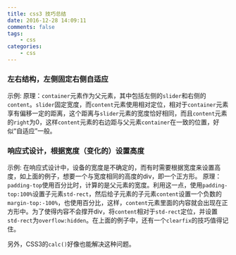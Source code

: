 ```yaml
---
title: css3 技巧总结
date: 2016-12-28 14:09:11
comments: false
tags:
	- css
categories:
	- css
---
```


### 左右结构，左侧固定右侧自适应
示例:
原理：`container`元素作为父元素，其中包括左侧的`slider`和右侧的`content`。`slider`固定宽度，而`content`元素使用相对定位，相对于`container`元素享有偏移一定的距离，这个距离与`slider`元素的宽度恰好相同，而且`content`元素的`right`为0，这样`content`元素的右边距与父元素`container`在一致的位置，好似“自适应”一般。
<!--more-->
### 响应式设计，根据宽度（变化的）设置高度
示例:
在响应式设计中，设备的宽度是不确定的，而有时需要根据宽度来设置高度，如上面的例子，想要一个与宽度相同的高度的div，即一个正方形。 
原理：`padding-top`使用百分比时，计算的是父元素的宽度。利用这一点，使用`padding-top:100%`设置子元素`std-rect`，然后给子元素的子元素`content`设置一个负数的`margin-top:-100%`，也使用百分比，这样，`content`元素里面的内容就会出现在正方形中。为了使得内容不会撑开div，将`content`相对于`std-rect`定位，并设置`std-rect`为`overflow:hidden`。在上面的例子中，还有一个`clearfix`的技巧值得记住。

另外，CSS3的`calc()`好像也能解决这种问题。

